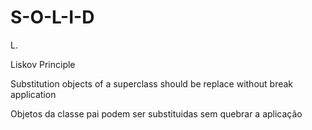 # S-O-L-I-D

L.

Liskov Principle 

Substitution objects of a superclass should be replace without break application
 
Objetos da classe pai podem ser substituidas sem quebrar a aplicação
